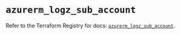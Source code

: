 # `azurerm_logz_sub_account`

Refer to the Terraform Registry for docs: [`azurerm_logz_sub_account`](https://registry.terraform.io/providers/hashicorp/azurerm/3.106.1/docs/resources/logz_sub_account).
